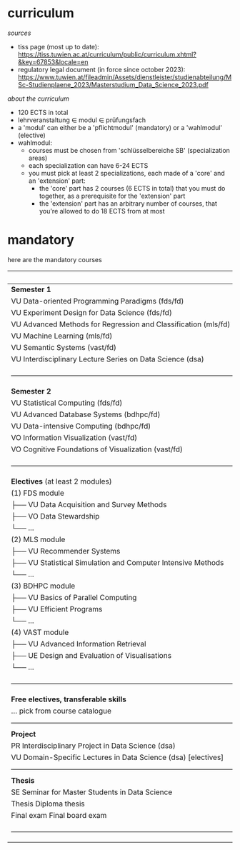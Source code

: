 # curriculum

*sources*

- tiss page (most up to date): https://tiss.tuwien.ac.at/curriculum/public/curriculum.xhtml?&key=67853&locale=en
- regulatory legal document (in force since october 2023): https://www.tuwien.at/fileadmin/Assets/dienstleister/studienabteilung/MSc-Studienplaene_2023/Masterstudium_Data_Science_2023.pdf

*about the curriculum*

- 120 ECTS in total
- lehrveranstaltung $\in$ modul $\in$ prüfungsfach
- a 'modul' can either be a 'pflichtmodul' (mandatory) or a 'wahlmodul' (elective)
- wahlmodul:
     - courses must be chosen from 'schlüsselbereiche SB' (specialization areas)
     - each specialization can have 6-24 ECTS
     - you must pick at least 2 specializations, each made of a 'core' and an 'extension' part:
	     - the 'core' part has 2 courses (6 ECTS in total) that you must do together, as a prerequisite for the 'extension' part
	     - the 'extension' part has an arbitrary number of courses, that you're allowed to do 18 ECTS from at most

# mandatory

here are the mandatory courses

|                                                                | ECTS   | done |
| :------------------------------------------------------------- | :----- | :--- |
| **Semester 1**                                                 |        |      |
| VU Data-oriented Programming Paradigms (fds/fd)                | 3.0    |      |
| VU Experiment Design for Data Science (fds/fd)                 | 3.0    |      |
| VU Advanced Methods for Regression and Classification (mls/fd) | 4.5    |      |
| VU Machine Learning (mls/fd)                                   | 4.5    |      |
| VU Semantic Systems (vast/fd)                                  | 3.0    |      |
| VU Interdisciplinary Lecture Series on Data Science (dsa)      | 1.0    |      |
| –––––––––––––––––––––––––––––––––––––––––––––––––––––––––––––– | Σ 19.0 |      |
| **Semester 2**                                                 |        |      |
| VU Statistical Computing (fds/fd)                              | 3.0    |      |
| VU Advanced Database Systems (bdhpc/fd)                        | 6.0    |      |
| VU Data-intensive Computing (bdhpc/fd)                         | 3.0    |      |
| VO Information Visualization (vast/fd)                         | 3.0    |      |
| VO Cognitive Foundations of Visualization (vast/fd)            | 3.0    |      |
| –––––––––––––––––––––––––––––––––––––––––––––––––––––––––––––– | Σ 18.0 |      |
| **Electives** (at least 2 modules)                             |        |      |
| (1) FDS module                                                 |        |      |
| ├── VU Data Acquisition and Survey Methods                     | 3.0    |      |
| ├── VO Data Stewardship                                        | 3.0    |      |
| └── ...                                                        | ≤18.0  |      |
| (2) MLS module                                                 |        |      |
| ├── VU Recommender Systems                                     | 3.0    |      |
| ├── VU Statistical Simulation and Computer Intensive Methods   | 3.0    |      |
| └── ...                                                        | ≤18.0  |      |
| (3) BDHPC module                                               |        |      |
| ├── VU Basics of Parallel Computing                            | 3.0    |      |
| ├── VU Efficient Programs                                      | 3.0    |      |
| └── ...                                                        | ≤18.0  |      |
| (4) VAST module                                                |        |      |
| ├── VU Advanced Information Retrieval                          | 3.0    |      |
| ├── UE Design and Evaluation of Visualisations                 | 3.0    |      |
| └── ...                                                        | ≤18.0  |      |
| –––––––––––––––––––––––––––––––––––––––––––––––––––––––––––––– | Σ 36.0 |      |
| **Free electives, transferable skills**                        |        |      |
| … pick from course catalogue                                   | 9.0    |      |
| –––––––––––––––––––––––––––––––––––––––––––––––––––––––––––––– | Σ 9.0  |      |
| **Project**                                                    |        |      |
| PR Interdisciplinary Project in Data Science (dsa)             | 5.0    |      |
| VU Domain-Specific Lectures in Data Science (dsa) [electives]  | 3.0    |      |
| –––––––––––––––––––––––––––––––––––––––––––––––––––––––––––––– | Σ 8.0  |      |
| **Thesis**                                                     |        |      |
| SE Seminar for Master Students in Data Science                 | 1.5    |      |
| Thesis Diploma thesis                                          | 27.0   |      |
| Final exam Final board exam                                    | 1.5    |      |
| –––––––––––––––––––––––––––––––––––––––––––––––––––––––––––––– | Σ 30.0 |      |

<!--

# electives

|                                                                    | ECTS |
| :----------------------------------------------------------------- | :--- |
| **FDS module**                                                     |      |
| VU Advanced Cryptography                                           | 6.0  |
| VU Communicating Data                                              | 3.0  |
| VU Data Center Operations                                          | 3.0  |
| UE Data Stewardship                                                | 3.0  |
| VU Computational Social Science                                    | 3.0  |
| VU Digital Humanism                                                | 3.0  |
| VU Internet Security                                               | 3.0  |
| VU Organizational Aspects of IT-Security                           | 3.0  |
| VU Software Security                                               | 3.0  |
| VU Sustainability in Computer Science                              | 3.0  |
| VU Systems and Applications Security                               | 6.0  |
| VU User Research Methods                                           | 3.0  |
| PR User Research Methods                                           | 3.0  |
| –––––––––––––––––––––––––––––––––––––––––––––––––––––––––          |      |
| **MLS module**                                                     |      |
| VU Advanced Learning Methods                                       | 3.0  |
| VU Advanced Modeling and Simulation                                | 3.0  |
| VU Advanced Reinforcement Learning                                 | 3.0  |
| VU AI/ML in the Era of Climate Change                              | 4.0  |
| VU AKNUM Reinforcement Learning                                    | 6.0  |
| VU Algorithmic Social Choice                                       | 6.0  |
| VU Applied Deep Learning                                           | 3.0  |
| VO Bayesian Statistics                                             | 3.0  |
| UE Bayesian Statistics                                             | 2.0  |
| VU Bayesian Statistics                                             | 5.0  |
| VU Business Intelligence                                           | 6.0  |
| VU Crypto Asset Analytics                                          | 3.0  |
| VU Deep Learning for Visual Computing                              | 3.0  |
| VU General Regression Models                                       | 5.0  |
| VO General Regression Models                                       | 3.0  |
| UE General Regression Models                                       | 2.0  |
| VU Generative AI                                                   | 3.0  |
| VU Intelligent Audio and Music Analysis                            | 4.5  |
| VO Introduction to Statistical Inference                           | 4.5  |
| UE Introduction to Statistical Inference                           | 2.0  |
| VU Machine Learning for Visual Computing                           | 4.5  |
| VU Mathematical Programming                                        | 3.0  |
| VU Modeling and Simulation                                         | 3.0  |
| VU Modelling and Simulation in Health Technology Assessment        | 3.0  |
| VO Multivariate Statistics                                         | 4.5  |
| UE Multivariate Statistics                                         | 1.5  |
| VU Probabilistic Programming and AI                                | 6.0  |
| VU Problem Solving and Search in Artificial Intelligence           | 3.0  |
| VU Security, Privacy and Explainability in Machine Learning        | 3.0  |
| VU Self-Organizing Systems                                         | 4.5  |
| VU Similarity Modeling 1                                           | 3.0  |
| VU Similarity Modeling 2                                           | 3.0  |
| VU Social Network Analysis                                         | 3.0  |
| VU Theoretical Foundations and Research Topics in Machine Learning | 3.0  |
| –––––––––––––––––––––––––––––––––––––––––––––––––––––––––          |      |
| **BDHPC module**                                                   |      |
| VU Algorithmic Geometry                                            | 4.5  |
| VU Algorithmics                                                    | 6.0  |
| VO Analysis 2                                                      | 3.0  |
| UE Analysis 2                                                      | 4.5  |
| VU Approximation Algorithms                                        | 3.0  |
| VU Complexity Analysis                                             | 3.0  |
| VU Database Theory                                                 | 3.0  |
| VU Fixed-Parameter Algorithms and Complexity                       | 4.5  |
| VU Frontiers of Algorithms and Complexity                          | 3.0  |
| VU GPU Architectures and Computing                                 | 6.0  |
| VU Graph Drawing Algorithms                                        | 4.5  |
| VU Hands-On Cloud Native                                           | 6.0  |
| VU Heuristic Optimization Techniques                               | 4.5  |
| VU High Performance Computing                                      | 4.5  |
| VO Nonlinear Optimization                                          | 3.0  |
| UE Nonlinear Optimization                                          | 2.0  |
| VU Optimization in Transport and Logistics                         | 3.0  |
| VU Structural Decompositions and Algorithms                        | 3.0  |
| VU Advanced Multiprocessor Programming                             | 4.5  |
| VU Randomized Algorithms                                           | 3.0  |
| –––––––––––––––––––––––––––––––––––––––––––––––––––––––––          |      |
| **VAST module**                                                    |      |
| VO Deductive Databases                                             | 3.0  |
| VU Description Logics and Ontologies                               | 3.0  |
| VU Document Analysis                                               | 3.0  |
| UE Information Visualization                                       | 1.5  |
| VU KBS for Business Informatics                                    | 6.0  |
| VU Knowledge-based Systems                                         | 6.0  |
| VU Knowledge Graphs                                                | 3.0  |
| VO Medical Image Processing                                        | 3.0  |
| UE Medical Image Processing                                        | 3.0  |
| VU Natural Language Processing and Information Extraction          | 3.0  |
| VO Processing of Declarative Knowledge                             | 3.0  |
| VU Research Topics in Natural Language Processing                  | 3.0  |
| VU Real-time Visualization                                         | 3.0  |
| VU Semantic Technologies                                           | 3.0  |
| VU Semi-Automatic Information and Knowledge Systems                | 3.0  |
| VU Visual Data Science                                             | 3.0  |
| VU Visualization 2                                                 | 4.5  |

-->
